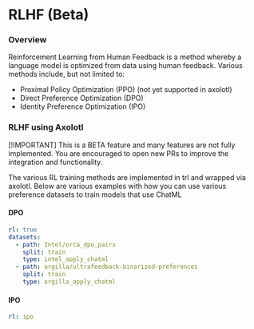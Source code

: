 # RLHF (Beta)

### Overview

Reinforcement Learning from Human Feedback is a method whereby a language model is optimized from data using human
feedback. Various methods include, but not limited to:

- Proximal Policy Optimization (PPO) (not yet supported in axolotl)
- Direct Preference Optimization (DPO)
- Identity Preference Optimization (IPO)


### RLHF using Axolotl

[!IMPORTANT]
This is a BETA feature and many features are not fully implemented. You are encouraged to open new PRs to improve the integration and functionality.

The various RL training methods are implemented in trl and wrapped via axolotl. Below are various examples with how you can use various preference datasets to train models that use ChatML

#### DPO
```yaml
rl: true
datasets:
  - path: Intel/orca_dpo_pairs
    split: train
    type: intel_apply_chatml
  - path: argilla/ultrafeedback-binarized-preferences
    split: train
    type: argilla_apply_chatml
```

#### IPO
```yaml
rl: ipo
```
